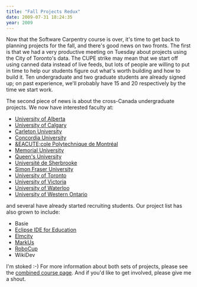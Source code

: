```yaml
---
title: "Fall Projects Redux"
date: 2009-07-31 18:24:35
year: 2009
---
```

Now that the Software Carpentry course is over, it's time to get back to planning projects for the fall, and there's good news on two fronts.  The first is that we had a very productive meeting on Tuesday about projects using the City of Toronto's data.  The CUPE strike may mean that we start off using canned data instead of live feeds, but lots of people are willing to put in time to help our students figure out what's worth building and how to build it.  Ten undergraduate and two graduate students are already signed up; on past experience, we'll probably have 15 and 20 respectively by the time we start work.

The second piece of news is about the cross-Canada undergraduate projects.  We now have interested faculty at:
<ul>
	<li><a href="http://www.cs.ualberta.ca">University of Alberta</a></li>
	<li><a href="http://www.cpsc.ucalgary.ca">University of Calgary</a></li>
	<li><a href="http://www.sce.carleton.ca">Carleton University</a></li>
	<li><a href="http://encs.concordia.ca/">Concordia University</a></li>
	<li><a href="http://www.polymtl.ca/gigl/">&EACUTE;cole Polytechnique de Montr&eacute;al</a></li>
	<li><a href="http://www.cs.mun.ca/">Memorial University</a></li>
	<li><a href="http://www.cs.queensu.ca/">Queen's University</a></li>
	<li><a href="http://www.usherbrooke.ca/informatique/">Universit&eacute; de Sherbrooke</a></li>
	<li><a href="http://www.cs.queensu.ca/">Simon Fraser University</a></li>
	<li><a href="http://www.cs.utoronto.ca">University of Toronto</a></li>
	<li><a href="http://www.cs.uvic.ca">University of Victoria</a></li>
	<li><a href="http://www.cs.uwaterloo.ca">University of Waterloo</a></li>
	<li><a href="http://www.eng.uwo.ca/">University of Western Ontario</a></li>
</ul>
and several have already started recruiting students.  Our project list has also grown to include:
<ul>
	<li>Basie</li>
	<li><a href="http://wiki.eclipse.org/Eclipse_IDE_for_Education">Eclipse IDE for Education</a></li>
	<li><a href="http://blog.jonudell.net/elmcity-project-faq/">Elmcity</a></li>
	<li><a href="http://markusproject.org/">MarkUs</a></li>
	<li><a href="http://www.robocup.org">RoboCup</a></li>
	<li>WikiDev</li>
</ul>
I'm stoked :-)  For more information about both sets of projects, please see the <a href="http://www.cdf.toronto.edu/~csc490h/fall/">combined course page</a>. And if you'd like to get involved, please give me a shout.
